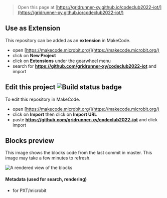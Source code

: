 
> Open this page at [https://gridrunner-xy.github.io/codeclub2022-iot/](https://gridrunner-xy.github.io/codeclub2022-iot/)

## Use as Extension

This repository can be added as an **extension** in MakeCode.

* open [https://makecode.microbit.org/](https://makecode.microbit.org/)
* click on **New Project**
* click on **Extensions** under the gearwheel menu
* search for **https://github.com/gridrunner-xy/codeclub2022-iot** and import

## Edit this project ![Build status badge](https://github.com/gridrunner-xy/codeclub2022-iot/workflows/MakeCode/badge.svg)

To edit this repository in MakeCode.

* open [https://makecode.microbit.org/](https://makecode.microbit.org/)
* click on **Import** then click on **Import URL**
* paste **https://github.com/gridrunner-xy/codeclub2022-iot** and click import

## Blocks preview

This image shows the blocks code from the last commit in master.
This image may take a few minutes to refresh.

![A rendered view of the blocks](https://github.com/gridrunner-xy/codeclub2022-iot/raw/master/.github/makecode/blocks.png)

#### Metadata (used for search, rendering)

* for PXT/microbit
<script src="https://makecode.com/gh-pages-embed.js"></script><script>makeCodeRender("{{ site.makecode.home_url }}", "{{ site.github.owner_name }}/{{ site.github.repository_name }}");</script>
